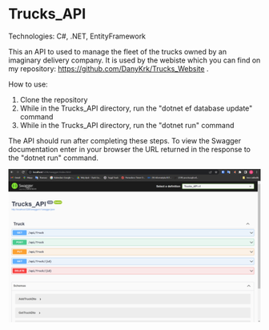 # Trucks_API

Technologies: C#, .NET, EntityFramework

This an API to used to manage the fleet of the trucks owned by an imaginary delivery company. It is used by the webiste which you can find on my repository: https://github.com/DanyKrk/Trucks_Website .

How to use:

1. Clone the repository
2. While in the Trucks_API directory, run the "dotnet ef database update" command
3. While in the Trucks_API directory, run the "dotnet run" command

The API should run after completing these steps.
To view the Swagger documentation enter in your browser the URL returned in the response to the "dotnet run" command.

![swagger_documentation](./pictures/trucks_api_swagger.png)
